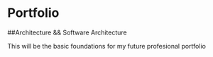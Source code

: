 # Portfolio

##Architecture && Software Architecture

This will be the basic foundations for my future profesional portfolio

